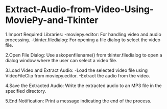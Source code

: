 # Extract-Audio-from-Video-Using-MoviePy-and-Tkinter


1.Import Required Libraries:
-moviepy.editor: For handling video and audio processing.
-tkinter.filedialog: For opening a file dialog to select the video file.

2.Open File Dialog:
Use askopenfilename() from tkinter.filedialog to open a dialog window where the user can select a video file.

3.Load Video and Extract Audio:
-Load the selected video file using VideoFileClip from moviepy.editor.
-Extract the audio from the video.

4.Save the Extracted Audio:
Write the extracted audio to an MP3 file in the specified directory.

5.End Notification:
Print a message indicating the end of the process.
